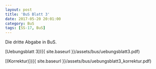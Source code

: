 ```yaml
---
layout: post
title: 'BuS Blatt 3'
date: 2017-05-20 20:01:00
category: BuS
tags: [SS-17, BuS]
---
```


Die dritte Abgabe in BuS.

[Uebungsblatt 3]({{ site.baseurl }}/assets/bus/uebungsblatt3.pdf)

[(Korrektur)]({{ site.baseurl }}/assets/bus/uebungsblatt3_korrektur.pdf)